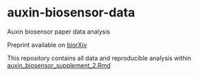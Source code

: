 # auxin-biosensor-data

 Auxin biosensor paper data analysis

 Preprint available on [biorXiv](https://www.biorxiv.org/content/10.1101/2023.03.21.533585v1)

 This repository contains all data and reproducible analysis within [auxin_biosensor_supplement_2.Rmd](https://github.com/PlantSynBioLab/auxin-biosensor-data/blob/main/auxin_biosensor_supplement_2.Rmd)
